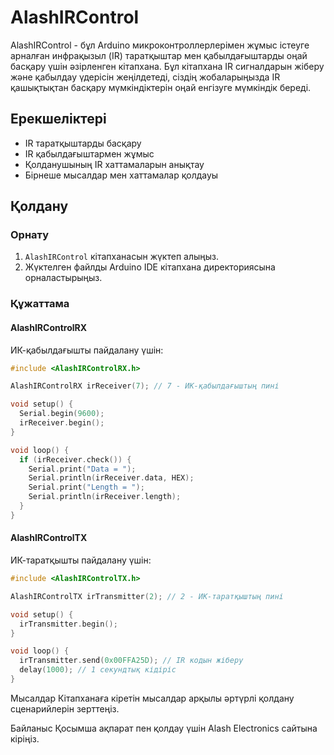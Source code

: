 # AlashIRControl

AlashIRControl - бұл Arduino микроконтроллерлерімен жұмыс істеуге арналған инфрақызыл (IR) таратқыштар мен қабылдағыштарды оңай басқару үшін әзірленген кітапхана. Бұл кітапхана IR сигналдарын жіберу және қабылдау үдерісін жеңілдетеді, сіздің жобаларыңызда IR қашықтықтан басқару мүмкіндіктерін оңай енгізуге мүмкіндік береді.

## Ерекшеліктері

- IR таратқыштарды басқару
- IR қабылдағыштармен жұмыс
- Қолданушының IR хаттамаларын анықтау
- Бірнеше мысалдар мен хаттамалар қолдауы

## Қолдану

### Орнату

1. `AlashIRControl` кітапханасын жүктеп алыңыз.
2. Жүктелген файлды Arduino IDE кітапхана директориясына орналастырыңыз.

### Құжаттама

#### AlashIRControlRX

ИК-қабылдағышты пайдалану үшін:

```cpp
#include <AlashIRControlRX.h>

AlashIRControlRX irReceiver(7); // 7 - ИК-қабылдағыштың пині

void setup() {
  Serial.begin(9600);
  irReceiver.begin();
}

void loop() {
  if (irReceiver.check()) {
    Serial.print("Data = ");
    Serial.println(irReceiver.data, HEX);
    Serial.print("Length = ");
    Serial.println(irReceiver.length);
  }
}
```


#### AlashIRControlTX
ИК-таратқышты пайдалану үшін:

```cpp
#include <AlashIRControlTX.h>

AlashIRControlTX irTransmitter(2); // 2 - ИК-таратқыштың пині

void setup() {
  irTransmitter.begin();
}

void loop() {
  irTransmitter.send(0x00FFA25D); // IR кодын жіберу
  delay(1000); // 1 секундтық кідіріс
}
```
Мысалдар
Кітапханаға кіретін мысалдар арқылы әртүрлі қолдану сценарийлерін зерттеңіз.

Байланыс
Қосымша ақпарат пен қолдау үшін Alash Electronics сайтына кіріңіз.

